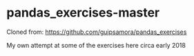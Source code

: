 # pandas_exercises-master

Cloned from:
https://github.com/guipsamora/pandas_exercises

My own attempt at some of the exercises here circa early 2018

